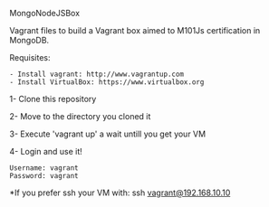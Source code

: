 MongoNodeJSBox

Vagrant files to build a Vagrant box aimed to M101Js certification in MongoDB.

Requisites:

	- Install vagrant: http://www.vagrantup.com
	- Install VirtualBox: https://www.virtualbox.org

1- Clone this repository

2- Move to the directory you cloned it

3- Execute 'vagrant up' a wait untill you get your VM

4- Login and use it!

	Username: vagrant
	Password: vagrant


*If you prefer ssh your VM with: ssh vagrant@192.168.10.10
